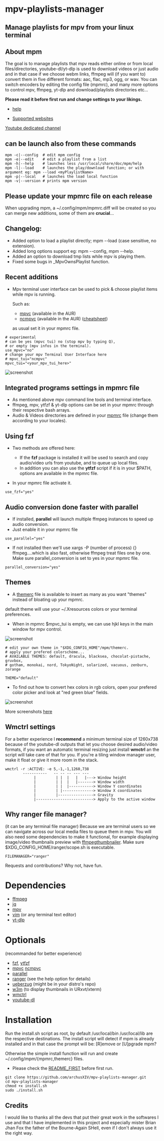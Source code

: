 # mpv-playlists-manager
## Manage playlists for mpv from your linux terminal

## About mpm
The goal is to manage playlists that mpv reads either online or from local files/directories, 
youtube-dl/yt-dlp is used to download videos or just audio and in that case if
we choose webm links, ffmpeg will (if you want to) convert them in five different formats:
aac, flac, mp3, ogg, or wav. You can switch encoders by editing the config file (mpmrc),
and many more options to control mpv, ffmpeg, yt-dlp and download/playlists directories etc...

**Please read it before first run and change settings to your likings.**

- [help](https://github.com/archusXIV/mpv-playlists-manager/blob/main/doc/help)

- [Supported websites](https://github.com/ytdl-org/youtube-dl/blob/master/docs/supportedsites.md)


[Youtube dedicated channel](https://www.youtube.com/@mpv-playlists-manager-mv8sh/featured)

## can be launch also from these commands

```
mpm -c|--config  # edit mpm config
mpm -e|--edit    # edit a playlist from a list
mpm -h|--help    # launches less /usr/local/share/doc/mpm/help
mpm -l|--load    # launches the play/download function; or with argument eg: mpm --load <myPlaylistName>
mpm -p|--local   # launches the load local function
mpm -v|--version # prints mpm version
```

## Please update your mpmrc file on each release
When upgrading mpm, a ~/.config/mpm/mpmrc.diff will be created so you can merge new additions, some of them are **crucial**...

## Changelog:
- Added option to load a playlist directly; mpm --load <myPlaylistName> (case sensitive, no extension).
- Added long options support eg: mpm --config, mpm --help.
- Added an option to download tmp lists while mpv is playing them.
- Fixed some bugs in _MpvOwnsPlaylist function.

## Recent additions
- Mpv terminal user interface can be used to pick & choose playlist items while mpv is running.

  Such as:
  - [mpvc](https://github.com/lwilletts/mpvc)   (available in the AUR)
  - [ncmpvc](https://gitlab.com/mpv-ipc/ncmpvc) (available in the AUR) ([cheatsheet](https://github.com/archusXIV/mpv-playlists-manager/blob/main/doc/ncmpvc_cheatsheet))

  as usual set it in your mpmrc file.
```
# experimental
# can be yes (mpvc tui) no (stop mpv by typing Q),
# or empty (mpv infos in the terminal).
use_mpvc="no"
# change your mpv Terminal User Interface here
# mpvc_tui="ncmpvc"
mpvc_tui="<your_mpv_tui_here>"
```

![screenshot](https://github.com/archusXIV/mpv-playlists-manager/blob/main/mpm_screenshots/ncmpvc_integration.png)

## Integrated programs settings in mpmrc file
- As mentioned above mpv command line tools and terminal interface.
- ffmpeg, mpv, ytfzf & yt-dlp options can be set in your mpmrc through their respective bash arrays.
- Audio & Videos directories are defined in your [mpmrc](https://github.com/archusXIV/mpv-playlists-manager/blob/main/doc/mpmrc#L54) file (change them according to your locales).

## Using fzf
- Two methods are offered here:
  - If the **fzf** package is installed it will be used to search and copy audio/video urls from youtube,
  and to queue up local files.
  - In addition you can also use the **ytfzf** script
  if it is in your $PATH, options are available in the mpmrc file.

- In your mpmrc file activate it.

```
use_fzf="yes"
```

## Audio conversion done faster with parallel
- If installed, **parallel** will launch multiple ffmpeg instances to speed up audio conversion.
- Just enable it in your mpmrc file

```
use_parallel="yes"
```
- If not installed then we'll use xargs -P (number of process) {} ffmpeg....which is also fast, otherwise ffmpeg treat files one by one. Make sure parallel_conversion is set to yes in your mpmrc file.
```
parallel_conversion="yes"
```

## Themes
- A [themerc](https://github.com/archusXIV/mpv-playlists-manager/blob/main/doc/themerc) file is available to insert as many as you want "themes" instead of bloating up your mpmrc.

default theme will use your ~/.Xresources colors or your terminal preferences.

- When in mpmrc $mpvc_tui is empty, we can use hjkl keys in the main window for mpv control.

![screenshot](https://github.com/archusXIV/mpv-playlists-manager/blob/main/mpm_screenshots/mpm_v2.0-2.png)


```
# edit your own theme in "$XDG_CONFIG_HOME"/mpm/themerc.
# apply your prefered colorscheme...
# AVAILABLE THEMES: default, dracula, blacksea, chocolat-pistache, gruvbox,
# gotham, monokai, nord, TokyoNight, solarized, vacuous, zenburn, zorange

THEME="default"
```

- To find out how to convert hex colors in rgb colors, open your prefered color picker
and look at "red green blue" fields.

![screenshot](https://github.com/archusXIV/mpv-playlists-manager/blob/main/mpm_screenshots/color_picker.png)

More screenshots [here](https://github.com/archusXIV/mpv-playlists-manager/tree/main/mpm_screenshots)

## Wmctrl settings
For a better experience I **recommend** a minimum terminal size of 1260x738 because of the youtube-dl
outputs that let you choose desired audio/video formats, if you want an automatic terminal
resizing just install **wmctrl** an the script will take care of that for you.
If you're a tiling window manager user, make it float or give it more room in the stack.
```
wmctrl -r :ACTIVE: -e 5,-1,-1,1260,738
        -----------   -- -- -- --- ---
             |         | |  |   |   |---> Window height
             |         | |  |   |-------> Window width             
             |         | |  |-----------> Window Y coordinates
             |         | |--------------> Window X coordinates
             |         |----------------> Gravity
             |--------------------------> Apply to the active window
```
## Why ranger file manager?
(it can be any terminal file manager)
Because we are terminal users so we can navigate across our local media files to queue them in mpv.
You will also need some dependencies to make it functional, for example displaying image/video thumbnails preview
with [ffmpegthumbnailer](https://github.com/dirkvdb/ffmpegthumbnailer). Make sure $XDG_CONFIG_HOME/ranger/scope.sh is executable.
```
FILEMANAGER="ranger"
```

Requests and contributions? Why not, have fun.

# Dependencies
- [ffmpeg](https://ffmpeg.org/)
- [jq](https://stedolan.github.io/jq/)
- [mpv](https://mpv.io/)
- [vim](https://www.vim.org/) (or any terminal text editor)
- [yt-dlp](https://github.com/yt-dlp/yt-dlp)

# Optionals
(recommanded for better experience)
- [fzf](https://github.com/junegunn/fzf), [ytfzf](https://github.com/pystardust/ytfzf)
- [mpvc](https://github.com/lwilletts/mpvc) [ncmpvc](https://gitlab.com/mpv-ipc/ncmpvc)
- [parallel](https://www.gnu.org/software/parallel/)
- [ranger](https://github.com/ranger/ranger) (see the help option for details)
- [ueberzug](https://github.com/ueber-devel/ueberzug) (might be in your distro's repo)
- [w3m](https://w3m.sourceforge.net/) (to display thumbnails in URxvt/xterm)
- [wmctrl](https://github.com/dancor/wmctrl)
- [youtube-dl](https://github.com/ytdl-org/youtube-dl)

# Installation
Run the install.sh script as root, by default /usr/local/bin /usr/local/lib are the
respective destinations.
The install script will detect if mpm is already installed and in that case the prompt will be: [R]emove or [U]pgrade mpm? 

Otherwise the simple install function will run and create ~/.config/mpm/{mpmrc,themerc} files.
- Please check the [README_FIRST](https://github.com/archusXIV/mpv-playlists-manager/blob/main/README_FIRST) before first run.
```
git clone https://github.com/archusXIV/mpv-playlists-manager.git
cd mpv-playlists-manager
chmod +x install.sh
sudo ./install.sh
```
## Credits
I would like to thanks all the devs that put their great work in the softwares I use and that I have implemented in this project and especially mister Brian Jhan Fox the father of the Bourne-Again SHell, even if I don't always use it the right way.
